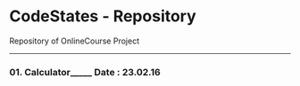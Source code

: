 # CodeStates - Repository
Repository of OnlineCourse Project

<hr>

### 01. Calculator_____ Date : 23.02.16


